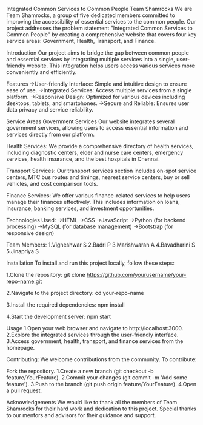 Integrated Common Services to Common People
Team Shamrocks
We are Team Shamrocks, a group of five dedicated members committed to improving the accessibility of essential services to the common people. 
Our project addresses the problem statement "Integrated Common Services to Common People" by creating a comprehensive website that covers four key service areas: 
Government, Health, Transport, and Finance.

Introduction
Our project aims to bridge the gap between common people and essential services by integrating multiple services into a single, user-friendly website.
This integration helps users access various services more conveniently and efficiently.

Features
->User-friendly Interface: Simple and intuitive design to ensure ease of use.
->Integrated Services: Access multiple services from a single platform.
->Responsive Design: Optimized for various devices including desktops, tablets, and smartphones.
->Secure and Reliable: Ensures user data privacy and service reliability.

Service Areas
Government Services
Our website integrates several government services, allowing users to access essential information and services directly from our platform.

Health Services:
We provide a comprehensive directory of health services, including diagnostic centers, elder and nurse care centers, emergency services, health insurance, and the best hospitals in Chennai.

Transport Services:
Our transport services section includes on-spot service centers, MTC bus routes and timings, nearest service centers, buy or sell vehicles, and cost comparison tools.

Finance Services:
We offer various finance-related services to help users manage their finances effectively. This includes information on loans, insurance, banking services, and investment opportunities.

Technologies Used:
->HTML
->CSS
->JavaScript
->Python (for backend processing)
->MySQL (for database management)
->Bootstrap (for responsive design)

Team Members:
1.Vigneshwar S
2.Badri P
3.Marishwaran A
4.Bavadharini S
5.Jinapriya S

Installation
To install and run this project locally, follow these steps:

1.Clone the repository:
git clone https://github.com/yourusername/your-repo-name.git

2.Navigate to the project directory:
cd your-repo-name

3.Install the required dependencies:
npm install

4.Start the development server:
npm start

Usage
1.Open your web browser and navigate to http://localhost:3000.
2.Explore the integrated services through the user-friendly interface.
3.Access government, health, transport, and finance services from the homepage.

Contributing:
We welcome contributions from the community. To contribute:

Fork the repository.
1.Create a new branch (git checkout -b feature/YourFeature).
2.Commit your changes (git commit -m 'Add some feature').
3.Push to the branch (git push origin feature/YourFeature).
4.Open a pull request.

Acknowledgements
We would like to thank all the members of Team Shamrocks for their hard work and dedication to this project. 
Special thanks to our mentors and advisors for their guidance and support.
